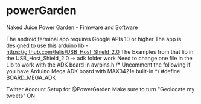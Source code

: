 powerGarden
===========

Naked Juice Power Garden - Firmware and Software

The android terminal app requires Google APIs 10 or higher
The app is designed to use this arduino lib - https://github.com/felis/USB_Host_Shield_2.0
	The Examples from that lib in the USB_Host_Shield_2.0 -> adk folder work
	Need to change one file in the Lib to work with the ADK board in avrpins.h
	/* Uncomment the following if you have Arduino Mega ADK board with MAX3421e built-in */
	#define BOARD_MEGA_ADK

Twitter Account Setup for @PowerGarden
	Make sure to turn "Geolocate my tweets" ON
	